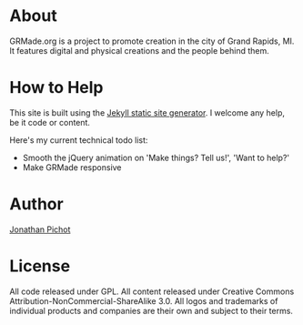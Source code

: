 # About
GRMade.org is a project to promote creation in the city of Grand Rapids, MI. It features digital and physical creations and the people behind them.

# How to Help
This site is built using the [Jekyll static site generator](http://jekyllrb.com/). I welcome any help, be it code or content.

Here's my current technical todo list:
* Smooth the jQuery animation on 'Make things? Tell us!', 'Want to help?'
* Make GRMade responsive

# Author
[Jonathan Pichot](http://about.me/pichot)

# License
All code released under GPL.
All content released under Creative Commons Attribution-NonCommercial-ShareAlike 3.0.
All logos and trademarks of individual products and companies are their own and subject to their terms.